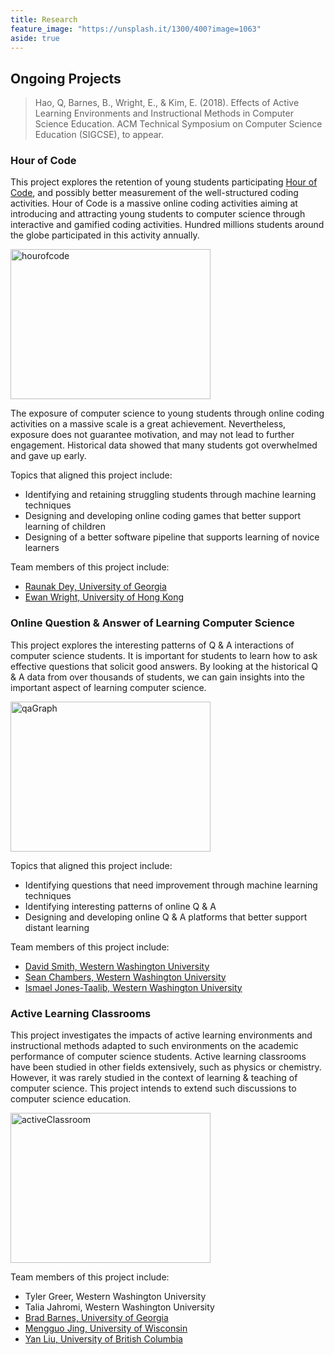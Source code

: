```yaml
---
title: Research
feature_image: "https://unsplash.it/1300/400?image=1063"
aside: true
---
```


## Ongoing Projects

> Hao, Q, Barnes, B., Wright, E., & Kim, E. (2018). 
> Effects of Active Learning Environments and Instructional Methods in Computer Science Education. 
> ACM Technical Symposium on Computer Science Education (SIGCSE), to appear.

### Hour of Code

This project explores the retention of young students participating <a href="https://hourofcode.com/us" target="_blank">Hour of Code</a>, and possibly better measurement of the well-structured coding activities. Hour of Code is a massive online coding activities aiming at introducing and attracting young students to computer science through interactive and gamified coding activities. Hundred millions students around the globe participated in this activity annually. 

<img src="https://farm5.staticflickr.com/4331/37230163801_7004639bf1.jpg" width="320" height="240" alt="hourofcode">
	
The exposure of computer science to young students through online coding activities on a massive scale is a great achievement. Nevertheless, exposure does not guarantee motivation, and may not lead to further engagement. Historical data showed that many students got overwhelmed and gave up early.

Topics that aligned this project include:

* Identifying and retaining struggling students through machine learning techniques
* Designing and developing online coding games that better support learning of children
* Designing of a better software pipeline that supports learning of novice learners

Team members of this project include:

* <a href="https://www.linkedin.com/in/raunak-dey-a85390114/" target="_blank">Raunak Dey, University of Georgia</a>
* <a href="http://spsweb.edu.hku.hk/profile.php?sid=100746" target="_blank">Ewan Wright, University of Hong Kong</a>

### Online Question & Answer of Learning Computer Science

This project explores the interesting patterns of Q & A interactions of computer science students. It is important for students to learn how to ask effective questions that solicit good answers. By looking at the historical Q & A data from over thousands of students, we can gain insights into the important aspect of learning computer science.

<img src="https://farm5.staticflickr.com/4454/37782035171_774850ea7c_b.jpg" width="320" height="240" alt="qaGraph">

Topics that aligned this project include:

* Identifying questions that need improvement through machine learning techniques
* Identifying interesting patterns of online Q & A
* Designing and developing online Q & A platforms that better support distant learning

Team members of this project include:

* <a href="#">David Smith, Western Washington University</a>
* <a href="https://www.linkedin.com/in/seanachambers/" target="_blank">Sean Chambers, Western Washington University</a>
* <a href="#">Ismael Jones-Taalib, Western Washington University</a>

### Active Learning Classrooms

This project investigates the impacts of active learning environments and instructional methods adapted to such environments on the academic performance of computer science students. Active learning classrooms have been studied in other fields extensively, such as physics or chemistry. However, it was rarely studied in the context of learning & teaching of computer science. This project intends to extend such discussions to computer science education.

<img src="https://farm5.staticflickr.com/4404/36975322400_e898114369_n.jpg" width="320" height="240" alt="activeClassroom">

Team members of this project include:

* Tyler Greer, Western Washington University
* Talia Jahromi, Western Washington University
* <a href="http://www.cs.uga.edu/directory/brad-barnes" target="_blank">Brad Barnes, University of Georgia</a>
* <a href="https://sohe.wisc.edu/graduate-students/meet-our-graduate-students/human-development-and-family-studies-graduate-students/mengguo-jing/" target="_blank">Mengguo Jing, University of Wisconsin</a>
* <a href="http://ecps.educ.ubc.ca/person/yan-liu/" target="_blank">Yan Liu, University of British Columbia</a>